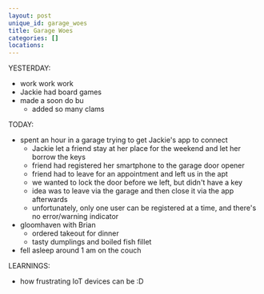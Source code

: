 ```yaml
---
layout: post
unique_id: garage_woes
title: Garage Woes
categories: []
locations: 
---
```


YESTERDAY:
* work work work
* Jackie had board games
* made a soon do bu
  * added so many clams

TODAY:
* spent an hour in a garage trying to get Jackie's app to connect
  * Jackie let a friend stay at her place for the weekend and let her borrow the keys
  * friend had registered her smartphone to the garage door opener
  * friend had to leave for an appointment and left us in the apt
  * we wanted to lock the door before we left, but didn't have a key
  * idea was to leave via the garage and then close it via the app afterwards
  * unfortunately, only one user can be registered at a time, and there's no error/warning indicator
* gloomhaven with Brian
  * ordered takeout for dinner
  * tasty dumplings and boiled fish fillet
* fell asleep around 1 am on the couch

LEARNINGS:
* how frustrating IoT devices can be :D
